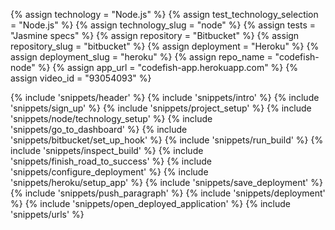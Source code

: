 {% assign technology = "Node.js" %}
{% assign test_technology_selection = "Node.js" %}
{% assign technology_slug = "node" %}
{% assign tests = "Jasmine specs" %}
{% assign repository = "Bitbucket" %}
{% assign repository_slug = "bitbucket" %}
{% assign deployment = "Heroku" %}
{% assign deployment_slug = "heroku" %}
{% assign repo_name = "codefish-node" %}
{% assign app_url = "codefish-app.herokuapp.com" %}
{% assign video_id = "93054093" %}

{% include 'snippets/header' %}
{% include 'snippets/intro' %}
{% include 'snippets/sign_up' %}
{% include 'snippets/project_setup' %}
{% include 'snippets/node/technology_setup' %}
{% include 'snippets/go_to_dashboard' %}
{% include 'snippets/bitbucket/set_up_hook' %}
{% include 'snippets/run_build' %}
{% include 'snippets/inspect_build' %}
{% include 'snippets/finish_road_to_success' %}
{% include 'snippets/configure_deployment' %}
{% include 'snippets/heroku/setup_app' %}
{% include 'snippets/save_deployment' %}
{% include 'snippets/push_paragraph' %}
{% include 'snippets/deployment' %}
{% include 'snippets/open_deployed_application' %}
{% include 'snippets/urls' %}
